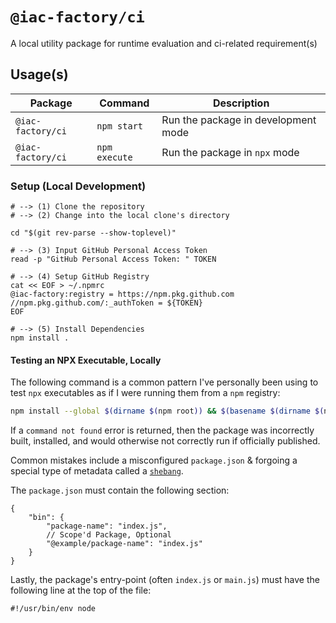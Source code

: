 # `@iac-factory/ci` #

A local utility package for runtime evaluation and ci-related
requirement(s)

## Usage(s) ##

| Package           | Command       | Description                         |
|-------------------|---------------|-------------------------------------|
| `@iac-factory/ci` | `npm start`   | Run the package in development mode |
| `@iac-factory/ci` | `npm execute` | Run the package in `npx` mode       |

### Setup (Local Development) ###

```shell
# --> (1) Clone the repository
# --> (2) Change into the local clone's directory

cd "$(git rev-parse --show-toplevel)"

# --> (3) Input GitHub Personal Access Token
read -p "GitHub Personal Access Token: " TOKEN

# --> (4) Setup GitHub Registry
cat << EOF > ~/.npmrc
@iac-factory:registry = https://npm.pkg.github.com
//npm.pkg.github.com/:_authToken = ${TOKEN}
EOF

# --> (5) Install Dependencies
npm install . 
```

#### Testing an NPX Executable, Locally ####

The following command is a common pattern I've personally
been using to test `npx` executables as if I were running them
from a `npm` registry:

```bash
npm install --global $(dirname $(npm root)) && $(basename $(dirname $(npm root)))
```

If a `command not found` error is returned, then the package
was incorrectly built, installed, and would otherwise not correctly
run if officially published.

Common mistakes include a misconfigured `package.json` & forgoing a special type of metadata called a [`shebang`](https://en.wikipedia.org/wiki/Shebang_(Unix)).

The `package.json` must contain the following section:

```json5
{
    "bin": {
        "package-name": "index.js",
        // Scope'd Package, Optional
        "@example/package-name": "index.js"
    }
}
```

Lastly, the package's entry-point (often `index.js` or `main.js`) must have the following
line at the top of the file:

```node
#!/usr/bin/env node
```

